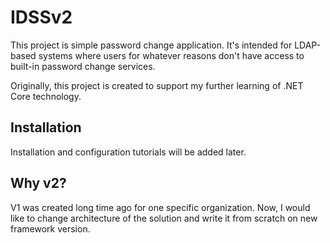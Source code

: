 # IDSSv2

This project is simple password change application. It's intended for LDAP-based systems where users for whatever reasons don't have access to built-in password change services.

Originally, this project is created to support my further learning of .NET Core technology.

## Installation

Installation and configuration tutorials will be added later.

## Why v2?
V1 was created long time ago for one specific organization. Now, I would like to change architecture of the solution and write it from scratch on new framework version.